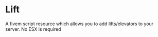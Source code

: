 # Lift
A fivem script resource which allows you to add lifts/elevators to your server. No ESX is required
